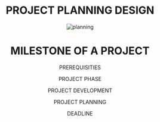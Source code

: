<div align="center">
  
  
# PROJECT PLANNING DESIGN 
 
  
  
  
  
  
  
  
  
  
  
  
 
  ![planning](https://user-images.githubusercontent.com/113347192/201057254-df39cca7-f9ed-4003-bb48-2c558888195e.gif)
  
  <div align="center">
  
  # MILESTONE OF A PROJECT
  
  
  PREREQUISITIES
  
  PROJECT PHASE
  
  PROJECT DEVELOPMENT
  
  PROJECT PLANNING
  
  DEADLINE
  
    
  


  
  
